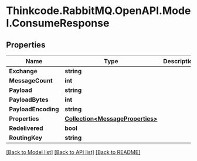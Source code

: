 # Thinkcode.RabbitMQ.OpenAPI.Model.ConsumeResponse
## Properties

Name | Type | Description | Notes
------------ | ------------- | ------------- | -------------
**Exchange** | **string** |  | [optional] 
**MessageCount** | **int** |  | [optional] 
**Payload** | **string** |  | [optional] 
**PayloadBytes** | **int** |  | [optional] 
**PayloadEncoding** | **string** |  | [optional] 
**Properties** | [**Collection&lt;MessageProperties&gt;**](MessageProperties.md) |  | [optional] 
**Redelivered** | **bool** |  | [optional] 
**RoutingKey** | **string** |  | [optional] 

[[Back to Model list]](../README.md#documentation-for-models) [[Back to API list]](../README.md#documentation-for-api-endpoints) [[Back to README]](../README.md)

